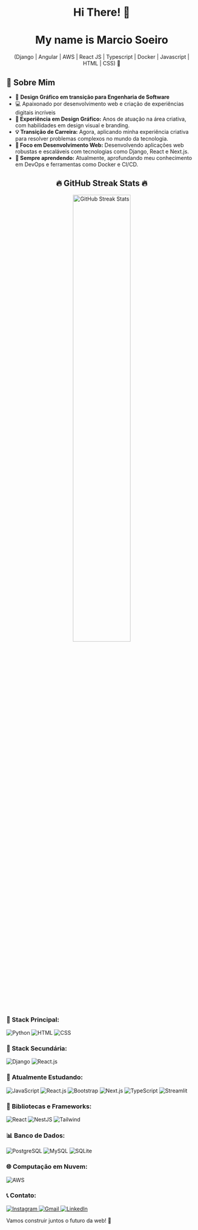 <div align="center">
  <h1>Hi There! 👋</h1>
  <h1>My name is Marcio Soeiro</h1>

  <p>(Django | Angular | AWS | React JS | Typescript | Docker | Javascript | HTML | CSS) 🚀</p>
</div>

<div align="left">
  <h2>💠 Sobre Mim</h2>
  <ul>
    <li>🎨 <strong>Design Gráfico em transição para Engenharia de Software</strong></li>
    <li>💻 Apaixonado por desenvolvimento web e criação de experiências digitais incríveis</li>
<li>  <strong>🎨 Experiência em Design Gráfico:</strong> Anos de atuação na área criativa, com habilidades em design visual e branding.<br></li>  
 <li>    <strong>💡 Transição de Carreira:</strong> Agora, aplicando minha experiência criativa para resolver problemas complexos no mundo da tecnologia.<br></li>  
 <li>    <strong>🔧 Foco em Desenvolvimento Web:</strong> Desenvolvendo aplicações web robustas e escaláveis com tecnologias como Django, React e Next.js.<br></li>  
 <li>    <strong>🌱 Sempre aprendendo:</strong> Atualmente, aprofundando meu conhecimento em DevOps e ferramentas como Docker e CI/CD.</li>  
   </ul>
</div>

<div align="center">
  <h2>🔥 GitHub Streak Stats 🔥</h2>
  <img width="55%" src="https://github-readme-streak-stats.herokuapp.com?user=kyronsatt&theme=radical&mode=weekly" alt="GitHub Streak Stats" />
</div>

<div align="left">
  <h3>🔄 Stack Principal:</h3>
  <p>
    <img src="https://img.shields.io/badge/Python-14354C?style=for-the-badge&logo=python&logoColor=white" alt="Python" />
    <img src="https://img.shields.io/badge/HTML5-E34F26?style=for-the-badge&logo=html5&logoColor=white" alt="HTML" />
    <img src="https://img.shields.io/badge/CSS3-1572B6?style=for-the-badge&logo=css3&logoColor=white" alt="CSS" />
  </p>

  <h3>🔁 Stack Secundária:</h3>
  <p>
    <img src="https://img.shields.io/badge/Django-092E20?style=for-the-badge&logo=django&logoColor=white" alt="Django" />
    <img src="https://img.shields.io/badge/React-20232A?style=for-the-badge&logo=react&logoColor=61DAFB" alt="React.js" />
  </p>

  <h3>🔄 Atualmente Estudando:</h3>
  <p>
    <img src="https://img.shields.io/badge/JavaScript-F7DF1E.svg?style=for-the-badge&logo=JavaScript&logoColor=black" alt="JavaScript" />
    <img src="https://img.shields.io/badge/React-61DAFB.svg?style=for-the-badge&logo=React&logoColor=black" alt="React.js" />
    <img src="https://img.shields.io/badge/Bootstrap-7952B3.svg?style=for-the-badge&logo=Bootstrap&logoColor=white" alt="Bootstrap" />
    <img src="https://img.shields.io/badge/Next.js-000000.svg?style=for-the-badge&logo=nextdotjs&logoColor=white" alt="Next.js" />
    <img src="https://img.shields.io/badge/TypeScript-3178C6.svg?style=for-the-badge&logo=TypeScript&logoColor=white" alt="TypeScript" />
    <img src="https://img.shields.io/badge/Streamlit-FF4B4B.svg?style=for-the-badge&logo=Streamlit&logoColor=white" alt="Streamlit" />
  </p>

  <h3>🔨 Bibliotecas e Frameworks:</h3>
  <p>
    <img src="https://img.shields.io/badge/React-20232A?style=for-the-badge&logo=react&logoColor=61DAFB" alt="React" />
    <img src="https://img.shields.io/badge/nestjs-%23E0234E.svg?style=for-the-badge&logo=nestjs&logoColor=white" alt="NestJS" />
    <img src="https://img.shields.io/badge/tailwindcss-%2338B2AC.svg?style=for-the-badge&logo=tailwind-css&logoColor=white" alt="Tailwind" />
  </p>

  <h3>📊 Banco de Dados:</h3>
  <p>
    <img src="https://img.shields.io/badge/PostgreSQL-316192?style=for-the-badge&logo=postgresql&logoColor=white" alt="PostgreSQL" />
    <img src="https://img.shields.io/badge/MySQL-00000F?style=for-the-badge&logo=mysql&logoColor=white" alt="MySQL" />
    <img src="https://img.shields.io/badge/SQLite-07405E?style=for-the-badge&logo=sqlite&logoColor=white" alt="SQLite" />
  </p>

  <h3>🌐 Computação em Nuvem:</h3>
  <p>
    <img src="https://img.shields.io/badge/AWS-FF9900?style=for-the-badge&logo=amazon-aws&logoColor=white" alt="AWS" />
  </p>

  <h3>📞 Contato:</h3>
  <p>
    <a href="https://www.instagram.com/mandresoeiro" target="_blank">
      <img src="https://img.shields.io/badge/-Instagram-E4405F?style=for-the-badge&logo=instagram&logoColor=white" alt="Instagram">
    </a>
    <a href="mailto:contato.mandre.soeiro@gmail.com">
      <img src="https://img.shields.io/badge/-Gmail-D14836?style=for-the-badge&logo=gmail&logoColor=white" alt="Gmail">
    </a>
    <a href="https://www.linkedin.com/in/seu-username" target="_blank">
      <img src="https://img.shields.io/badge/-LinkedIn-0077B5?style=for-the-badge&logo=linkedin&logoColor=white" alt="LinkedIn">
    </a>
  </p>

  <p>Vamos construir juntos o futuro da web! 🚀</p>
</div>
